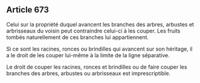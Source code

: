 Article 673
----
Celui sur la propriété duquel avancent les branches des arbres, arbustes et
arbrisseaux du voisin peut contraindre celui-ci à les couper. Les fruits tombés
naturellement de ces branches lui appartiennent.

Si ce sont les racines, ronces ou brindilles qui avancent sur son héritage, il a
le droit de les couper lui-même à la limite de la ligne séparative.

Le droit de couper les racines, ronces et brindilles ou de faire couper les
branches des arbres, arbustes ou arbrisseaux est imprescriptible.
